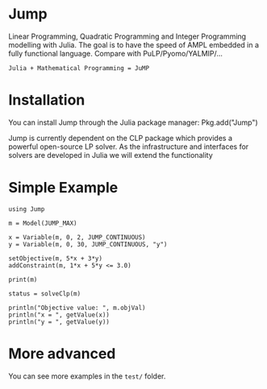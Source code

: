 Jump
====

Linear Programming, Quadratic Programming and Integer Programming 
modelling with Julia. The goal is to have the speed of AMPL embedded in
a fully functional language. Compare with PuLP/Pyomo/YALMIP/...

    Julia + Mathematical Programming = JuMP

# Installation

You can install Jump through the Julia package manager:
    Pkg.add("Jump")
    
Jump is currently dependent on the CLP package which provides a powerful
open-source LP solver. As the infrastructure and interfaces for solvers
are developed in Julia we will extend the functionality

# Simple Example

    using Jump

    m = Model(JUMP_MAX)

    x = Variable(m, 0, 2, JUMP_CONTINUOUS)
    y = Variable(m, 0, 30, JUMP_CONTINUOUS, "y")

    setObjective(m, 5*x + 3*y)
    addConstraint(m, 1*x + 5*y <= 3.0)
    
    print(m)
    
    status = solveClp(m)
    
    println("Objective value: ", m.objVal)
    println("x = ", getValue(x))
    println("y = ", getValue(y))
    
# More advanced

You can see more examples in the ```test/``` folder.



